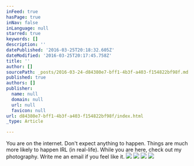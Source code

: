 ```yaml
---
inFeed: true
hasPage: true
inNav: false
inLanguage: null
starred: true
keywords: []
description: ''
datePublished: '2016-03-25T20:18:32.605Z'
dateModified: '2016-03-25T20:17:45.758Z'
title: ''
author: []
sourcePath: _posts/2016-03-24-d84380e7-bff1-4b3f-a403-f154822bf98f.md
published: true
authors: []
publisher:
  name: null
  domain: null
  url: null
  favicon: null
url: d84380e7-bff1-4b3f-a403-f154822bf98f/index.html
_type: Article

---
```

You are on the internet. Don't expect anything to happen. Things are much more likely to happen IRL (in real-life). While you are here, check out my photography. Write me an email if you feel like it. ![](https://the-grid-user-content.s3-us-west-2.amazonaws.com/ba715d92-84ca-421d-85f2-466c89ab886a.jpg)
![](https://the-grid-user-content.s3-us-west-2.amazonaws.com/adf80569-ed27-41a7-b032-a1c33ed3d172.jpg)
![](https://the-grid-user-content.s3-us-west-2.amazonaws.com/1b8f133b-0950-405a-b1c8-f9cc42c7b4bc.jpg)
![](https://the-grid-user-content.s3-us-west-2.amazonaws.com/7ae1cd74-ef59-488e-8ae6-70d889a36484.jpg)